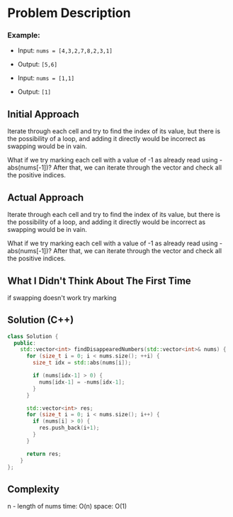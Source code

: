 # Problem Description

### Example:
- Input: `nums = [4,3,2,7,8,2,3,1]`
- Output: `[5,6]`

- Input: `nums = [1,1]`
- Output: `[1]`

## Initial Approach
Iterate through each cell and try to find the index of its value, but there is the possibility of a loop, and adding it directly would be incorrect as swapping would be in vain.

What if we try marking each cell with a value of -1 as already read using -abs(nums[-1])? After that, we can iterate through the vector and check all the positive indices.

## Actual Approach
Iterate through each cell and try to find the index of its value, but there is the possibility of a loop, and adding it directly would be incorrect as swapping would be in vain.

What if we try marking each cell with a value of -1 as already read using -abs(nums[-1])? After that, we can iterate through the vector and check all the positive indices.

## What I Didn't Think About The First Time
if swapping doesn't work try marking

## Solution (C++)
```cpp
class Solution {
  public:
    std::vector<int> findDisappearedNumbers(std::vector<int>& nums) {
      for (size_t i = 0; i < nums.size(); ++i) {
        size_t idx = std::abs(nums[i]);

        if (nums[idx-1] > 0) {
          nums[idx-1] = -nums[idx-1];
        }
      }

      std::vector<int> res;
      for (size_t i = 0; i < nums.size(); i++) {
        if (nums[i] > 0) {
          res.push_back(i+1);
        }
      }

      return res;
    }
};
```

## Complexity
n - length of nums
time: O(n)
space: O(1)